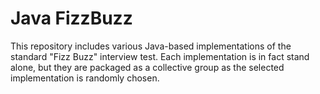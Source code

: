 Java FizzBuzz
========

This repository includes various Java-based implementations of the standard "Fizz Buzz" interview test. Each implementation is in fact stand alone, but they are packaged as a collective group as the selected implementation is randomly chosen.
